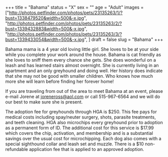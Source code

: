 +++
title = "Bahama"
status = "X"
sex = ""
age = "Adult"
images = ["http://photos.petfinder.com/photos/pets/23135263/1/?bust=1338479520&width=500&-x.jpg",
"http://photos.petfinder.com/photos/pets/23135263/2/?bust=1339432883&width=500&-x.jpg",
"http://photos.petfinder.com/photos/pets/23135263/3/?bust=1339433054&width=500&-x.jpg",
]
draft = false
slug = "Bahama"
+++

Bahama mama is a 4 year old loving little girl. She loves to be at your side while you complete your work around the house. Bahama is cat friendly as she loves to sniff them every chance she gets. She does wonderful on a leash and has learned stairs almost overnight. She is currently living in an apartment and an only greyhound and doing well. Her history does indicate that she may not be good with smaller children. Who knows how much more she will learn before finding her forever home!


If you are traveling from out of the area to meet Bahama at an event, please e-mail Jorene at joreneross@aol.com or call 515-967-6564 and we will do our best to make sure she is present.

The adoption fee for greyhounds through HGA is $250. This fee pays for medical costs including spay/neuter surgery, shots, parasite treatments, and teeth cleaning. HGA also microchips every greyhound prior to adoption as a permanent form of ID. The additional cost for this service is $17.99 which covers the chip, activation, and membership and is a substantial savings over the usual cost for microchipping. Each dog also comes with a special sighthound collar and leash set and muzzle. There is a $10 non-refundable application fee that is applied to an approved adoption.

